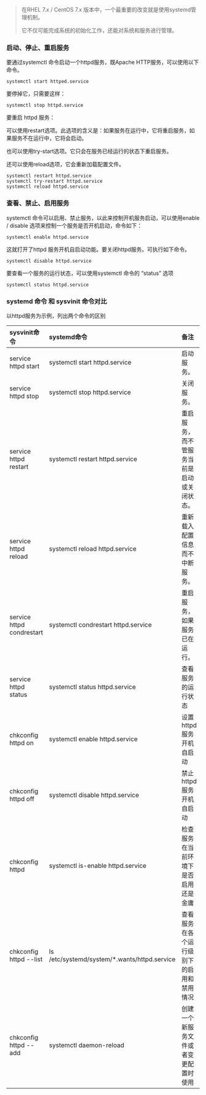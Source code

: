 > 在RHEL 7.x / CentOS 7.x 版本中，一个最重要的改变就是使用systemd管理机制。
>
> 它不仅可能完成系统的初始化工作，还能对系统和服务进行管理。

### 启动、停止、重启服务

要通过systemctl 命令启动一个httpd服务，既Apache HTTP服务，可以使用以下命令。

```
systemctl start httped.service
```

要停掉它，只需要这样：

```
systemctl stop httpd.service
```

要重启 httpd 服务：

可以使用restart选项。此选项的含义是：如果服务在运行中，它将重启服务，如果服务不在运行中，它将会启动。

也可以使用try-start选项。它只会在服务已经运行的状态下重启服务。

还可以使用reload选项，它会重新加载配置文件。

```
systemctl restart httpd.service
systemctl try-restart httpd.service
systemctl reload httpd.service
```

### 查看、禁止、启用服务

systemctl 命令可以启用、禁止服务，以此来控制开机服务启动，可以使用enable / disable 选项来控制一个服务是否开机启动，命令如下：

```
systemctl enable httpd.service
```

这就打开了httpd 服务开机自启动功能。要关闭httpd服务。可执行如下命令。

```
systemctl disable httpd.service
```

要查看一个服务的运行状态，可以使用systemctl 命令的 “status” 选项

```
systemctl status httpd.service
```

### systemd 命令 和 sysvinit 命令对比

以httpd服务为示例，列出两个命令的区别

| sysvinit命令 | systemd命令 | 备注 |
| :--- | :--- | :--- |
| service httpd start | systemctl start httpd.service | 启动服务。 |
| service httpd stop | systemctl stop httpd.service | 关闭服务。 |
| service httpd restart | systemctl restart httpd.service | 重启服务，而不管服务当前是启动或关闭状态。 |
| service httpd reload | systemctl reload httpd.service | 重新载入配置信息而不中断服务。 |
| service httpd condrestart | systemctl  condrestart httpd.service | 重启服务，如果服务已在运行。 |
| service httpd status | systemctl status httpd.service | 查看服务的运行状态 |
| chkconfig httpd on | systemctl enable httpd.service | 设置httpd服务开机自启动 |
| chkconfig httpd off | systemctl disable httpd.service | 禁止httpd服务开机自启动 |
| chkconfig httpd | systemctl is-enable httpd.service | 检查服务在当前环境下是否启用还是金庸 |
| chkconfig httpd --list | ls /etc/systemd/system/\*.wants/httpd.service | 查看服务在各个运行级别下的启用和禁用情况 |
| chkconfig httpd --add | systemctl daemon-reload | 创建一个新服务文件或者变更配置时使用 |



